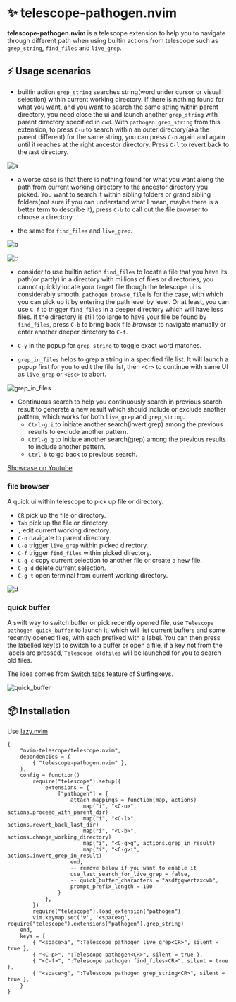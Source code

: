 # ✨ telescope-pathogen.nvim

**telescope-pathogen.nvim** is a telescope extension to help you to navigate through different path when using builtin actions from telescope such as `grep_string`, `find_files` and `live_grep`.

## ⚡️ Usage scenarios

* builtin action `grep_string` searches string(word under cursor or visual selection) within current working directory. If there is nothing found for what you want, and you want to search the same string within parent directory, you need close the ui and launch another `grep_string` with parent directory specified in `cwd`. With `pathogen grep_string` from this extension, to press `C-o` to search within an *o*uter directory(aka the parent different) for the same string, you can press `C-o` again and again until it reaches at the right ancestor directory. Press `C-l` to revert back to the *l*ast directory.

![a](https://user-images.githubusercontent.com/288207/225836008-a4b076a2-b81a-4208-9db7-b469e65040c1.gif)

* a worse case is that there is nothing found for what you want along the path from current working directory to the ancestor directory you picked. You want to search it within sibling folders or grand sibling folders(not sure if you can understand what I mean, maybe there is a better term to describe it), press `C-b` to call out the file *b*rowser to choose a directory.

* the same for `find_files` and `live_grep`.

![b](https://user-images.githubusercontent.com/288207/225836119-b4dd576b-2489-47d7-a891-a1344df6c54d.gif)

![c](https://user-images.githubusercontent.com/288207/225836208-fb5bf2cc-5c08-40ff-8bb1-0d62375315c6.gif)


* consider to use builtin action `find_files` to locate a file that you have its path(or partly) in a directory with millions of files or directories, you cannot quickly locate your target file though the telescope ui is considerably smooth. `pathogen browse_file` is for the case, with which you can pick up it by entering the path level by level. Or at least, you can use `C-f` to trigger `find_files` in a deeper directory which will have less files. If the directory is still too large to have your file be found by `find_files`, press `C-b` to bring back file *b*rowser to navigate manually or enter another deeper directory to `C-f`.

* `C-y` in the popup for `grep_string` to toggle exact word matches.

* `grep_in_files` helps to grep a string in a specified file list. It will launch a popup first for you to edit the file list, then `<Cr>` to continue with same UI as `live_grep` or `<Esc>` to abort.

![grep_in_files](https://github.com/brookhong/telescope-pathogen.nvim/assets/288207/05f54ddb-06ee-4951-8bef-d30cf178035e)

* Continuous search to help you continuously search in previous search result to generate a new result which should include or exclude another pattern, which works for both `live_grep` and `grep_string`.
    * `Ctrl-g i` to initiate another search(invert grep) among the previous results to exclude another pattern.
    * `Ctrl-g g` to initiate another search(grep) among the previous results to include another pattern.
    * `Ctrl-b` to go back to previous search.

[Showcase on Youtube](https://www.youtube.com/watch?v=cCeIuBG4vYM)

### file browser

A quick ui within telescope to pick up file or directory.

* `CR` pick up the file or directory.
* `Tab` pick up the file or directory.
* `,` edit current working directory.
* `C-o` navigate to parent directory.
* `C-e` trigger `live_grep` within picked directory.
* `C-f` trigger `find_files` within picked directory.
* `C-g c` copy current selection to another file or create a new file.
* `C-g d` delete current selection.
* `C-g t` open terminal from current working directory.

![d](https://user-images.githubusercontent.com/288207/225836274-713eb4ee-1330-4dc6-9649-47701b993081.gif)

### quick buffer

A swift way to switch buffer or pick recently opened file, use `Telescope pathogen quick_buffer` to launch it, which will list current buffers and some recently opened files, with each prefixed with a label. You can then press the labelled key(s) to switch to a buffer or open a file, if a key not from the labels are pressed, `Telescope oldfiles` will be launched for you to search old files.

The idea comes from [Switch tabs](https://github.com/brookhong/Surfingkeys?tab=readme-ov-file#switch-tabs) feature of Surfingkeys.

![quick_buffer](https://github.com/brookhong/telescope-pathogen.nvim/assets/288207/51d060af-34be-4fba-a0f1-294404cdcff4)


## 📦 Installation

Use [lazy.nvim](https://github.com/folke/lazy.nvim)

    {
        "nvim-telescope/telescope.nvim",
        dependencies = {
            { "telescope-pathogen.nvim" },
        },
        config = function()
            require("telescope").setup({
                extensions = {
                    ["pathogen"] = {
                        attach_mappings = function(map, actions)
                            map("i", "<C-o>", actions.proceed_with_parent_dir)
                            map("i", "<C-l>", actions.revert_back_last_dir)
                            map("i", "<C-b>", actions.change_working_directory)
                            map("i", "<C-g>g", actions.grep_in_result)
                            map("i", "<C-g>i", actions.invert_grep_in_result)
                        end,
                        -- remove below if you want to enable it
                        use_last_search_for_live_grep = false,
                        -- quick_buffer_characters = "asdfgqwertzxcvb",
                        prompt_prefix_length = 100
                    }
                },
            })
            require("telescope").load_extension("pathogen")
            vim.keymap.set('v', '<space>g', require("telescope").extensions["pathogen"].grep_string)
        end,
        keys = {
            { "<space>a", ":Telescope pathogen live_grep<CR>", silent = true },
            { "<C-p>", ":Telescope pathogen<CR>", silent = true },
            { "<C-f>", ":Telescope pathogen find_files<CR>", silent = true },
            { "<space>g", ":Telescope pathogen grep_string<CR>", silent = true },
        }
    }
